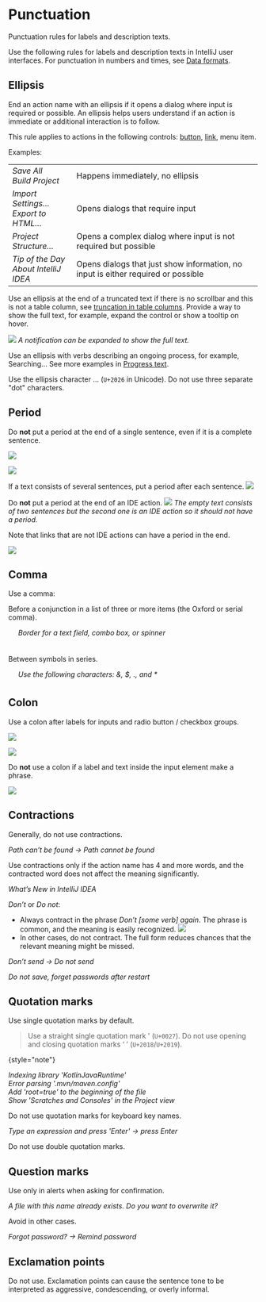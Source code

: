 <!-- Copyright 2000-2024 JetBrains s.r.o. and contributors. Use of this source code is governed by the Apache 2.0 license. -->

# Punctuation

<link-summary>Punctuation rules for labels and description texts.</link-summary>

Use the following rules for labels and description texts in IntelliJ user interfaces. For punctuation in numbers and times, see [Data formats](data_formats.md).

## Ellipsis
End an action name with an ellipsis if it opens a dialog where input is required or possible. An ellipsis helps users understand if an action is immediate or additional interaction is to follow.

<p>This rule applies to actions in the following controls: <a href="button.topic">button</a>, <a href="link.md">link</a>, menu item.</p>

<p>Examples:</p>
<table style="none">
<tr>
    <td>
        <i>Save All</i><br/>
        <i>Build Project</i>
    </td>
    <td>
        Happens immediately, no ellipsis
    </td>
</tr>
<tr>
    <td>
        <i>Import Settings…</i><br/>
        <i>Export to HTML…</i>
    </td>
    <td>
        Opens dialogs that require input
    </td>
</tr>
<tr>
    <td>
        <i>Project Structure…</i>
    </td>
    <td>
        Opens a complex dialog where input is not required but possible
    </td>
</tr>
<tr>
    <td>
        <i>Tip of the Day</i><br/>
        <i>About IntelliJ IDEA</i>
    </td>
    <td>
        Opens dialogs that just show information, no input is either required or possible
    </td>
</tr>
</table>

Use an ellipsis at the end of a truncated text if there is no scrollbar and this is not a table column, see [truncation in table columns](table.md#sizes-and-placement). Provide a way to show the full text, for example, expand the control or show a tooltip on hover.

![](2_01_truncated_text.png)
*A notification can be expanded to show the full text.*

Use an ellipsis with verbs describing an ongoing process, for example, Searching… See more examples in [Progress text](progress_text.md).

Use the ellipsis character … (`U+2026` in Unicode). Do not use three separate "dot" characters.


## Period
Do **not** put a period at the end of a single sentence, even if it is a complete sentence.

![](1_01_no_period_1.png)

![](1_01_no_period_2.png)

If a text consists of several sentences, put a period after each sentence.
![](1_02_periods_several_sentences.png)

Do **not** put a period at the end of an IDE action.
![](1_03_periods_action.png)
*The empty text consists of two sentences but the second one is an IDE action so it should not have a period.*

<p>Note that links that are not IDE actions can have a period in the end.</p>

![](1_04_period_navigation_link.png)


## Comma
<p>Use a comma:</p>

Before a conjunction in a list of three or more items (the Oxford or serial comma).
<p style="margin: 0 0 36px 20px;"><i>Border for a text field, combo box, or spinner</i></p>

Between symbols in series.
<p style="margin: 0 0 36px 20px;"><i>Use the following characters: &, $, ., and *</i></p>



## Colon
Use a colon after labels for inputs and radio button / checkbox groups.

![](label_noun.png)

![](radio_example.png)

Do **not** use a colon if a label and text inside the input element make a phrase.

![](label_sentence.png)


## Contractions
Generally, do not use contractions.

*Path <format color="#C3481B">can’t</format> be found → Path cannot be found*


Use contractions only if the action name has 4 and more words, and the contracted word does not affect the meaning significantly.

*What’s New in IntelliJ IDEA*


*Don’t* or *Do not*:
* Always contract in the phrase *Don’t [some verb] again*. The phrase is common, and the meaning is easily recognized.
  ![](3_01_dont_ask_again.png)
* In other cases, do not contract. The full form reduces chances that the relevant meaning might be missed.

*<format color="#C3481B">Don’t</format> send → Do not send*

*Do not save, forget passwords after restart*


## Quotation marks
Use single quotation marks by default.

> Use a straight single quotation mark ' (`U+0027`). Do not use opening and closing quotation marks ‘ ’ (`U+2018`/`U+2019`).
>
{style="note"}


<i>Indexing library 'KotlinJavaRuntime'<br/>
Error parsing '.mvn/maven.config'<br/>
Add 'root=true' to the beginning of the file<br/>
Show 'Scratches and Consoles' in the Project view</i>

Do not use quotation marks for keyboard key names.

*Type an expression and press <format color="#cc4700" style="bold">'</format>Enter<format color="#cc4700" style="bold">'</format> → press Enter*

Do not use double quotation marks.


## Question marks
Use only in alerts when asking for confirmation.

*A file with this name already exists. Do you want to overwrite it?*

Avoid in other cases.

*Forgot password? → Remind password*

## Exclamation points
Do not use. Exclamation points can cause the sentence tone to be interpreted as aggressive, condescending, or overly informal.
